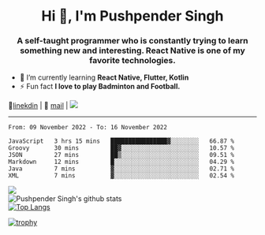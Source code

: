 <h1 align="center">Hi 👋, I'm Pushpender Singh</h1>
<h3 align="center">A self-taught programmer who is constantly trying to learn something new and interesting. React Native is one of my favorite technologies.</h3>

- 🌱 I’m currently learning **React Native, Flutter, Kotlin**
- ⚡ Fun fact **I love to play Badminton and Football.**

👔[linekdin](https://www.linkedin.com/in/pushpender-singh-240061202/) | 📧 [mail](mailto:pushpendersingh@p2devs.com) | ![](https://komarev.com/ghpvc/?username=pushpender-singh-ap&color=blue)


---

<!--START_SECTION:waka-->

```text
From: 09 November 2022 - To: 16 November 2022

JavaScript   3 hrs 15 mins   ████████████████▓░░░░░░░░   66.87 %
Groovy       30 mins         ██▓░░░░░░░░░░░░░░░░░░░░░░   10.57 %
JSON         27 mins         ██▒░░░░░░░░░░░░░░░░░░░░░░   09.51 %
Markdown     12 mins         █░░░░░░░░░░░░░░░░░░░░░░░░   04.29 %
Java         7 mins          ▓░░░░░░░░░░░░░░░░░░░░░░░░   02.71 %
XML          7 mins          ▓░░░░░░░░░░░░░░░░░░░░░░░░   02.54 %
```

<!--END_SECTION:waka-->

<img align="left" src="https://github-readme-streak-stats.herokuapp.com/?user=pushpender-singh-ap&theme=dark" /></br>
![Pushpender Singh's github stats](https://github-readme-stats.vercel.app/api?username=pushpender-singh-ap&show_icons=true&theme=radical&count_private=true)</br>
[![Top Langs](https://github-readme-stats.vercel.app/api/top-langs/?username=pushpender-singh-ap&theme=radical)](https://github.com/pushpender-singh-ap/github-readme-stats)

[![trophy](https://github-profile-trophy.vercel.app/?username=pushpender-singh-ap&theme=radical)](https://github.com/pushpender-singh-ap/pushpender-singh-ap)
